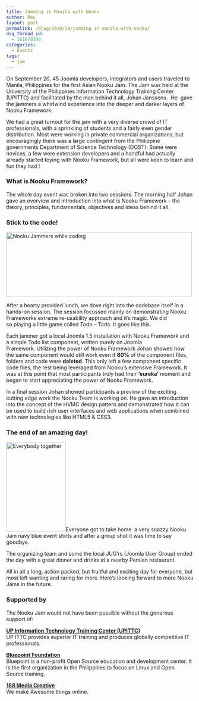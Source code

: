 ```yaml
---
title: Jamming in Manila with Nooku
author: Rey
layout: post
permalink: /blog/2010/10/jamming-in-manila-with-nooku/
dsq_thread_id:
  - 161678308
categories:
  - Events
tags:
  - jam
---
```

On September 20, 45 Joomla developers, integrators and users traveled to Manila, Philippines for the first Asian Nooku Jam. The Jam was held at the University of the Philippines Information Technology Training Center (UPITTC) and facilitated by the man behind it all, Johan Janssens.  He  gave the jammers a whirlwind experience into the deeper and darker layers of Nooku Framework.



We had a great turnout for the jam with a very diverse crowd of IT professionals, with a sprinkling of students and a fairly even gender distribution. Most were working in private commercial organizations, but encouragingly there was a large contingent from the Philippine governments Department of Science Technology (DOST). Some were novices, a few were extension developers and a handful had actually already started toying with Nooku Framework, but all were keen to learn and fun they had !  
<!--more-->

### What is Nooku Framework?

The whole day event was broken into two sessions. The morning half Johan gave an overview and introduction into what is Nooku Framework &#8211; the theory, principles, fundamentals, objectives and ideas behind it all.

### Stick to the code!

<img class="alignnone" src="http://farm2.static.flickr.com/1049/5109839685_e1cf3f93cc.jpg" alt="Nooku Jammers while coding" width="500" height="174" />

After a hearty provided lunch, we dove right into the codebase itself in a hands-on session. The session focussed mainly on demonstrating Nooku Frameworks extreme re-usability approach and it&#8217;s magic. We did so playing a little game called Todo &#8211; Tada. It goes like this.

Each jammer got a local Joomla 1.5 installation with Nooku Framework and a simple Todo list component, written purely on Joomla Framework. Utilizing the power of Nooku Framework Johan showed how the same component would still work even if **80%** of the component files, folders and code were **deleted**. This only left a few component specific code files, the rest being leveraged from Nooku’s extensive Framework. It was at this point that most participants truly had their **&#8216;eureka&#8217;** moment and began to start appreciating the power of Nooku Framework.

In a final session Johan showed participants a preview of the exciting cutting edge work the Nooku Team is working on. He gave an introduction into the concept of the HVMC design pattern and demonstrated how it can be used to build rich user interfaces and web applications when combined with new technologies like HTML5 & CSS3.

### The end of an amazing day!

<img class="alignright" src="http://farm5.static.flickr.com/4042/5078710020_680f27b9aa_m.jpg" alt="Everybody together" width="160" height="240" />Everyone got to take home  a very snazzy Nooku Jam navy blue event shirts and after a group shot it was time to say goodbye.

The organizing team and some the local JUG&#8217;rs (Joomla User Group) ended the day with a great dinner and drinks at a nearby Persian restaurant.

All in all a long, action packed, but fruitful and exciting day for everyone, but most left wanting and raring for more. Here&#8217;s looking forward to more Nooku Jams in the future.

### Supported by

The Nooku Jam would not have been possible without the generous support of:

**[UP Information Technology Training Center (UPITTC)][1]**  
UP ITTC provides superior IT training and produces globally competitive IT professionals.

**[Bluepoint Foundation][2]**  
Bluepoint is a non-profit Open Source education and development center. It is the first organization in the Philippines to focus on Linux and Open Source training.

**[168 Media Creative][3]**  
We make Awesome things online.

 [1]: http://ittc.up.edu.ph
 [2]: http://bluepoint.com.ph
 [3]: http://168media.net
